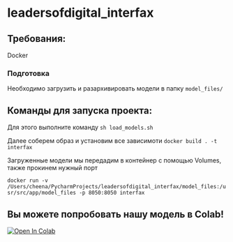 # leadersofdigital_interfax


## Требования:
Docker

### Подготовка
Необходимо загрузить и разархивировать модели в папку `model_files/`

## Команды для запуска проекта:
Для этого выполните команду
```sh load_models.sh```

Далее соберем образ и установим все зависимоти
```docker build . -t interfax```

Загруженные модели мы передадим в контейнер с помощью Volumes, также прокинем нужный порт

```docker run -v /Users/cheena/PycharmProjects/leadersofdigital_interfax/model_files:/usr/src/app/model_files -p 8050:8050 interfax```


## Вы можете попробовать нашу модель в Colab!

[![Open In Colab](https://colab.research.google.com/assets/colab-badge.svg)](https://colab.research.google.com/drive/11_pCGa3fbgoGIKCq2LfzBOWiE4BfcRHX?usp=sharing)
